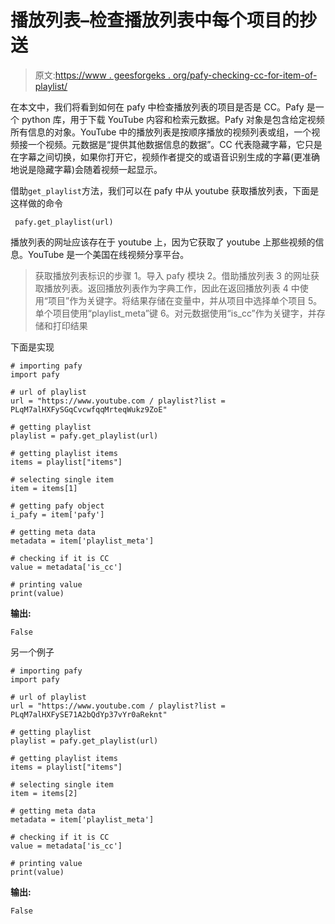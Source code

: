 # 播放列表–检查播放列表中每个项目的抄送

> 原文:[https://www . geesforgeks . org/pafy-checking-cc-for-item-of-playlist/](https://www.geeksforgeeks.org/pafy-checking-cc-for-each-item-of-playlist/)

在本文中，我们将看到如何在 pafy 中检查播放列表的项目是否是 CC。Pafy 是一个 python 库，用于下载 YouTube 内容和检索元数据。Pafy 对象是包含给定视频所有信息的对象。YouTube 中的播放列表是按顺序播放的视频列表或组，一个视频接一个视频。元数据是“提供其他数据信息的数据”。CC 代表隐藏字幕，它只是在字幕之间切换，如果你打开它，视频作者提交的或语音识别生成的字幕(更准确地说是隐藏字幕)会随着视频一起显示。

借助`get_playlist`方法，我们可以在 pafy 中从 youtube 获取播放列表，下面是这样做的命令

```
 pafy.get_playlist(url)
```

播放列表的网址应该存在于 youtube 上，因为它获取了 youtube 上那些视频的信息。YouTube 是一个美国在线视频分享平台。

> 获取播放列表标识的步骤
> 1。导入 pafy 模块
> 2。借助播放列表
> 3 的网址获取播放列表。返回播放列表作为字典工作，因此在返回播放列表
> 4 中使用“项目”作为关键字。将结果存储在变量中，并从项目中选择单个项目
> 5。单个项目使用“playlist_meta”键
> 6。对元数据使用“is_cc”作为关键字，并存储和打印结果

下面是实现

```
# importing pafy
import pafy 

# url of playlist
url = "https://www.youtube.com / playlist?list = PLqM7alHXFySGqCvcwfqqMrteqWukz9ZoE"

# getting playlist
playlist = pafy.get_playlist(url)

# getting playlist items
items = playlist["items"]

# selecting single item
item = items[1]

# getting pafy object
i_pafy = item['pafy']

# getting meta data
metadata = item['playlist_meta']

# checking if it is CC
value = metadata['is_cc']

# printing value
print(value)
```

**输出:**

```
False
```

另一个例子

```
# importing pafy
import pafy 

# url of playlist
url = "https://www.youtube.com / playlist?list = PLqM7alHXFySE71A2bQdYp37vYr0aReknt"

# getting playlist
playlist = pafy.get_playlist(url)

# getting playlist items
items = playlist["items"]

# selecting single item
item = items[2]

# getting meta data
metadata = item['playlist_meta']

# checking if it is CC
value = metadata['is_cc']

# printing value
print(value)
```

**输出:**

```
False

```